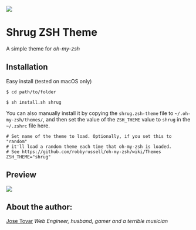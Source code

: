 ![](https://raw.github.com/tmjoseantonio/jose-zsh-theme/master/img/shrug.png)
# Shrug ZSH Theme
A simple theme for *oh-my-zsh*

## Installation

Easy install (tested on macOS only)
```
$ cd path/to/folder
```
```
$ sh install.sh shrug
```

You can also manually install it by copying the `shrug.zsh-theme` file to `~/.oh-my-zsh/themes/`, and then set the value of the `ZSH_THEME` value to `shrug` in the `~/.zshrc` file here.

```
# Set name of the theme to load. Optionally, if you set this to "random"
# it'll load a random theme each time that oh-my-zsh is loaded.
# See https://github.com/robbyrussell/oh-my-zsh/wiki/Themes
ZSH_THEME="shrug"
```

## Preview
![](https://raw.github.com/tmjoseantonio/jose-zsh-theme/master/img/preview.gif)

## About the author:
[Jose Tovar](http://tmjoseantonio.com)
*Web Engineer, husband, gamer and a terrible musician*